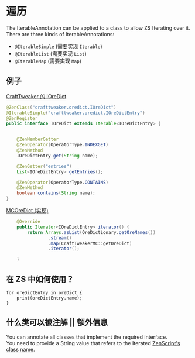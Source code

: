 # 遍历

The IterableAnnotation can be applied to a class to allow ZS Iterating over it.  
There are three kinds of IterableAnnotations:

- `@IterableSimple` (需要实现 `Iterable`)
- `@IterableList` (需要实现 `List`)
- `@IterableMap` (需要实现 `Map`)

## 例子
[CraftTweaker 的 IOreDict](https://github.com/jaredlll08/CraftTweaker/blob/1.12/CraftTweaker2-API/src/main/java/crafttweaker/api/oredict/IOreDict.java)
```java
@ZenClass("crafttweaker.oredict.IOreDict")
@IterableSimple("crafttweaker.oredict.IOreDictEntry")
@ZenRegister
public interface IOreDict extends Iterable<IOreDictEntry> {


    @ZenMemberGetter
    @ZenOperator(OperatorType.INDEXGET)
    @ZenMethod
    IOreDictEntry get(String name);

    @ZenGetter("entries")
    List<IOreDictEntry> getEntries();

    @ZenOperator(OperatorType.CONTAINS)
    @ZenMethod
    boolean contains(String name);
}
```

[MCOreDict (实现)](https://github.com/jaredlll08/CraftTweaker/blob/1.12/CraftTweaker2-MC1120-Main/src/main/java/crafttweaker/mc1120/oredict/MCOreDict.java)
```java
    @Override
    public Iterator<IOreDictEntry> iterator() {
        return Arrays.asList(OreDictionary.getOreNames())
                .stream()
                .map(CraftTweakerMC::getOreDict)
                .iterator();

    }
```

## 在 ZS 中如何使用？
```zenscript
for oreDictEntry in oreDict {
    print(oreDictEntry.name);
}
```


## 什么类可以被注解 || 额外信息
You can annotate all classes that implement the required interface.  
You need to provide a String value that refers to the Iterated [ZenScript's class name](/Dev_Area/ZenAnnotations/Annotation_ZenClass/).